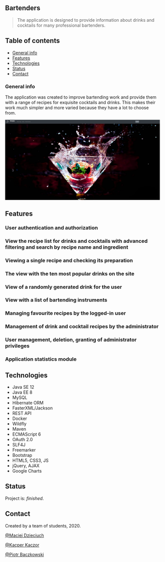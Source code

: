 ## Bartenders
> The application is designed to provide information about drinks and cocktails for many professional bartenders.

## Table of contents
* [General info](#general-info)
* [Features](#features)
* [Technologies](#technologies)
* [Status](#status)
* [Contact](#contact)

### General info
The application was created to improve bartending work and provide them with a range of recipes for exquisite cocktails and drinks. This makes their work much simpler and more varied because they have a lot to choose from.

![Home Page](./docs/home.PNG)

## Features

### User authentication and authorization

### View the recipe list for drinks and cocktails with advanced filtering and search by recipe name and ingredient

### Viewing a single recipe and checking its preparation

### The view with the ten most popular drinks on the site

### View of a randomly generated drink for the user

### View with a list of bartending instruments

### Managing favourite recipes by the logged-in user

### Management of drink and cocktail recipes by the administrator

### User management, deletion, granting of administrator privileges

### Application statistics module

## Technologies
* Java SE 12
* Java EE 8
* MySQL
* Hibernate ORM
* FasterXML/Jackson
* REST API
* Docker
* Wildfly
* Maven
* ECMAScript 6
* OAuth 2.0
* SLF4J
* Freemarker
* Bootstrap
* HTML5, CSS3, JS
* jQuery, AJAX
* Google Charts

## Status
Project is: _finished_.

## Contact
Created by a team of students, 2020.

[@Maciej Dzieciuch](https://github.com/MaciejDzieciuch)

[@Kacper Kaczor](https://github.com/kacperkaczor97)

[@Piotr Baczkowski](https://github.com/Erdalien)